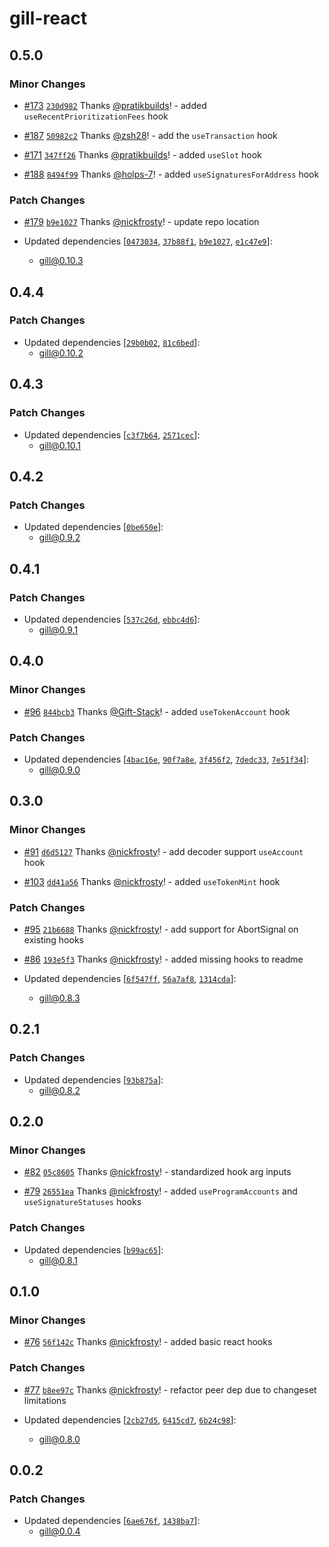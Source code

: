 # gill-react

## 0.5.0

### Minor Changes

- [#173](https://github.com/gillsdk/gill/pull/173)
  [`230d982`](https://github.com/gillsdk/gill/commit/230d982ae177c6912e46b46dabbcb7aae49addb1) Thanks
  [@pratikbuilds](https://github.com/pratikbuilds)! - added `useRecentPrioritizationFees` hook

- [#187](https://github.com/gillsdk/gill/pull/187)
  [`50982c2`](https://github.com/gillsdk/gill/commit/50982c2721ba1e05e9f0981065c6fcc07dee9528) Thanks
  [@zsh28](https://github.com/zsh28)! - add the `useTransaction` hook

- [#171](https://github.com/gillsdk/gill/pull/171)
  [`347ff26`](https://github.com/gillsdk/gill/commit/347ff26b30b6fb8593a14ce996515440e3b0b295) Thanks
  [@pratikbuilds](https://github.com/pratikbuilds)! - added `useSlot` hook

- [#188](https://github.com/gillsdk/gill/pull/188)
  [`8494f99`](https://github.com/gillsdk/gill/commit/8494f99d82630389659359ba9b567124b0c04e3a) Thanks
  [@holps-7](https://github.com/holps-7)! - added `useSignaturesForAddress` hook

### Patch Changes

- [#179](https://github.com/gillsdk/gill/pull/179)
  [`b9e1027`](https://github.com/gillsdk/gill/commit/b9e102793b30b0bf8a5c8e512ecc20f04a1e6ddc) Thanks
  [@nickfrosty](https://github.com/nickfrosty)! - update repo location

- Updated dependencies [[`0473034`](https://github.com/gillsdk/gill/commit/0473034aaac424195b120e939d6501bfd6a24a9d),
  [`37b88f1`](https://github.com/gillsdk/gill/commit/37b88f1a3951db73e46d0969e2c0a2d400ba0579),
  [`b9e1027`](https://github.com/gillsdk/gill/commit/b9e102793b30b0bf8a5c8e512ecc20f04a1e6ddc),
  [`e1c47e9`](https://github.com/gillsdk/gill/commit/e1c47e9a84340bed35d5b33298c600a3b23628ff)]:
  - gill@0.10.3

## 0.4.4

### Patch Changes

- Updated dependencies [[`29b0b02`](https://github.com/gillsdk/gill/commit/29b0b0260b03ad2434a2e838204d248061e0fdfa),
  [`81c6bed`](https://github.com/gillsdk/gill/commit/81c6beddc314a98b75180e5241c7808da16c4f42)]:
  - gill@0.10.2

## 0.4.3

### Patch Changes

- Updated dependencies [[`c3f7b64`](https://github.com/gillsdk/gill/commit/c3f7b64ce7e2c2ed045ede39885e36c054fa1403),
  [`2571cec`](https://github.com/gillsdk/gill/commit/2571ceca9efab70fbe8b7e451a3be35db106dfd6)]:
  - gill@0.10.1

## 0.4.2

### Patch Changes

- Updated dependencies [[`0be650e`](https://github.com/gillsdk/gill/commit/0be650e92c1f8de1011e6fdbde0a66aaf07cc120)]:
  - gill@0.9.2

## 0.4.1

### Patch Changes

- Updated dependencies [[`537c26d`](https://github.com/gillsdk/gill/commit/537c26daa62519f9061891103862e902e1605a25),
  [`ebbc4d6`](https://github.com/gillsdk/gill/commit/ebbc4d6f5b8e616d600fd3542226a201a5d5df40)]:
  - gill@0.9.1

## 0.4.0

### Minor Changes

- [#96](https://github.com/gillsdk/gill/pull/96)
  [`844bcb3`](https://github.com/gillsdk/gill/commit/844bcb3e71937c9f4af8c93b2058d0d03f793a75) Thanks
  [@Gift-Stack](https://github.com/Gift-Stack)! - added `useTokenAccount` hook

### Patch Changes

- Updated dependencies [[`4bac16e`](https://github.com/gillsdk/gill/commit/4bac16ef9d11a11ca59bf2ffa99d23ad77e8bd21),
  [`90f7a8e`](https://github.com/gillsdk/gill/commit/90f7a8eeb9fbce3b4dd815912438075e3c6852ac),
  [`3f456f2`](https://github.com/gillsdk/gill/commit/3f456f297f4a656edc6d47c2bbcaf3350fb0cdf9),
  [`7dedc33`](https://github.com/gillsdk/gill/commit/7dedc33397a0346a8a56344d77a719e7238ef930),
  [`7e51f34`](https://github.com/gillsdk/gill/commit/7e51f34002e5ac5e54bf54f2a86d4c8a0149392d)]:
  - gill@0.9.0

## 0.3.0

### Minor Changes

- [#91](https://github.com/gillsdk/gill/pull/91)
  [`d6d5127`](https://github.com/gillsdk/gill/commit/d6d51274e0bd978433d39ba999ff7f6cdc15bfdb) Thanks
  [@nickfrosty](https://github.com/nickfrosty)! - add decoder support `useAccount` hook

- [#103](https://github.com/gillsdk/gill/pull/103)
  [`dd41a56`](https://github.com/gillsdk/gill/commit/dd41a569212f2438b174256d98bb3270fa07410d) Thanks
  [@nickfrosty](https://github.com/nickfrosty)! - added `useTokenMint` hook

### Patch Changes

- [#95](https://github.com/gillsdk/gill/pull/95)
  [`21b6688`](https://github.com/gillsdk/gill/commit/21b6688db106d6eaf959566308824307d04a271a) Thanks
  [@nickfrosty](https://github.com/nickfrosty)! - add support for AbortSignal on existing hooks

- [#86](https://github.com/gillsdk/gill/pull/86)
  [`193e5f3`](https://github.com/gillsdk/gill/commit/193e5f3df84c584ff2ebbec9d41eb4c84e903d70) Thanks
  [@nickfrosty](https://github.com/nickfrosty)! - added missing hooks to readme

- Updated dependencies [[`6f547ff`](https://github.com/gillsdk/gill/commit/6f547fff0731bd7530b1266f8a5c15eac2e80d32),
  [`56a7af8`](https://github.com/gillsdk/gill/commit/56a7af87878b914275f5189d99ea7c2674f45c0c),
  [`1314cda`](https://github.com/gillsdk/gill/commit/1314cda705d9734d4cdf1a42c985f25ae3737a92)]:
  - gill@0.8.3

## 0.2.1

### Patch Changes

- Updated dependencies [[`93b875a`](https://github.com/gillsdk/gill/commit/93b875a088a4830ef39e8084d3d5e6038c8a96cc)]:
  - gill@0.8.2

## 0.2.0

### Minor Changes

- [#82](https://github.com/gillsdk/gill/pull/82)
  [`05c8605`](https://github.com/gillsdk/gill/commit/05c8605ff00d65ba04b0b6e218d540da2a164232) Thanks
  [@nickfrosty](https://github.com/nickfrosty)! - standardized hook arg inputs

- [#79](https://github.com/gillsdk/gill/pull/79)
  [`26551ea`](https://github.com/gillsdk/gill/commit/26551ea988eb1db8490cd0bb1003e1805c75e327) Thanks
  [@nickfrosty](https://github.com/nickfrosty)! - added `useProgramAccounts` and `useSignatureStatuses` hooks

### Patch Changes

- Updated dependencies [[`b99ac65`](https://github.com/gillsdk/gill/commit/b99ac65a6de6d379e5f0f65b80c1f2a1a492d061)]:
  - gill@0.8.1

## 0.1.0

### Minor Changes

- [#76](https://github.com/gillsdk/gill/pull/76)
  [`56f142c`](https://github.com/gillsdk/gill/commit/56f142c537e30d5f74c337e600c2216be5dd525a) Thanks
  [@nickfrosty](https://github.com/nickfrosty)! - added basic react hooks

### Patch Changes

- [#77](https://github.com/gillsdk/gill/pull/77)
  [`b8ee97c`](https://github.com/gillsdk/gill/commit/b8ee97ccdd38a2d0d0bc2284cf9ecfad3e717ad1) Thanks
  [@nickfrosty](https://github.com/nickfrosty)! - refactor peer dep due to changeset limitations

- Updated dependencies [[`2cb27d5`](https://github.com/gillsdk/gill/commit/2cb27d5b2450002038bf6501015c259eb4c43ee6),
  [`6415cd7`](https://github.com/gillsdk/gill/commit/6415cd774ea333135756863a227613d8d075fa8a),
  [`6b24c98`](https://github.com/gillsdk/gill/commit/6b24c982a7cd00b71be82ef65753d0cce074b868)]:
  - gill@0.8.0

## 0.0.2

### Patch Changes

- Updated dependencies [[`6ae676f`](https://github.com/gillsdk/gill/commit/6ae676f0f06c0ab07af8b2d03fd2e0f3fb051916),
  [`1438ba7`](https://github.com/gillsdk/gill/commit/1438ba7fbf1a572d7c8c7936b70ba85e775d2cf0)]:
  - gill@0.0.4

